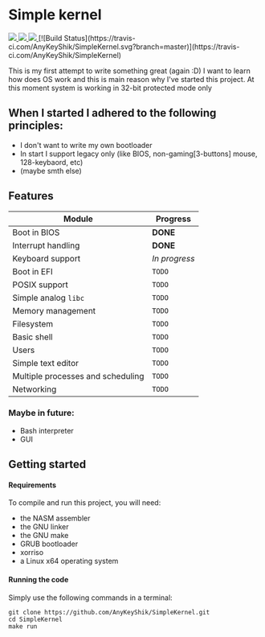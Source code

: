 # Simple kernel 

<a href="https://github.com/AnyKeyShik/SimpleKernel/blob/master/LICENSE">
<img src ="https://img.shields.io/github/license/AnyKeyShik/SimpleKernel.svg" />
</a>
<a href="https://github.com/AnyKeyShik/SimpleKernel/stargazers">
<img src ="https://img.shields.io/github/stars/AnyKeyShik/SimpleKernel.svg" />
</a>
<a href="https://github.com/AnyKeyShik/SimpleKernel/network">
<img src ="https://img.shields.io/github/forks/AnyKeyShik/SimpleKernel.svg" />
</a>
[![Build Status](https://travis-ci.com/AnyKeyShik/SimpleKernel.svg?branch=master)](https://travis-ci.com/AnyKeyShik/SimpleKernel)

This is my first attempt to write something great (again :D)
I want to learn how does OS work and this is main reason why I've started this project.
At this moment system is working in 32-bit protected mode only

## When I started I adhered to the following principles:
* I don't want to write my own bootloader
* In start I support legacy only (like BIOS, non-gaming[3-buttons] mouse, 128-keybaord, etc)
* (maybe smth else)


## Features
| Module                            | Progress      |
|-----------------------------------|---------------|
| Boot in BIOS                      | **DONE**      |
| Interrupt handling                | **DONE**      |
| Keyboard support                  | *In progress* |
| Boot in EFI                       | `TODO`        |
| POSIX support                     | `TODO`        |
| Simple analog `libc`              | `TODO`        |
| Memory management                 | `TODO`        |
| Filesystem                        | `TODO`        |
| Basic shell                       | `TODO`        |
| Users                             | `TODO`        |
| Simple text editor                | `TODO`        |
| Multiple processes and scheduling | `TODO`        |
| Networking                        | `TODO`        |

### Maybe in future:
* Bash interpreter
* GUI

## Getting started

#### Requirements

To compile and run this project, you will need:
* the NASM assembler
* the GNU linker
* the GNU make
* GRUB bootloader
* xorriso
* a Linux x64 operating system

#### Running the code

Simply use the following commands in a terminal:
```
git clone https://github.com/AnyKeyShik/SimpleKernel.git
cd SimpleKernel
make run
```
